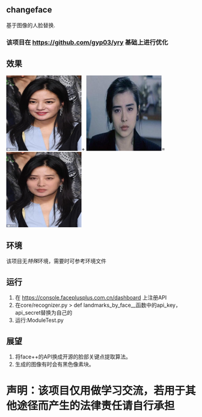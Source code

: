 ## changeface
基于图像的人脸替换. 
### 该项目在 https://github.com/gyp03/yry 基础上进行优化
## 效果
<img src="https://github.com/yfq512/changeface/blob/master/images/1.jpg" width="200" height="200" >+
<img src="https://github.com/yfq512/changeface/blob/master/images/2.jpg" width="200" height="200" >=
<img src="https://github.com/yfq512/changeface/blob/master/images/output.jpg" width="200" height="200" >
## 环境
该项目无*特殊*环境，需要时可参考环境文件
## 运行
1. 在 https://console.faceplusplus.com.cn/dashboard 上注册API  
2. 在core/recognizer.py > def landmarks_by_face__函数中的api_key，api_secret替换为自己的  
3. 运行:ModuleTest.py
## 展望
1. 将face++的API换成开源的脸部关键点提取算法。
2. 生成的图像有时会有黑色像素块。
# 声明：该项目仅用做学习交流，若用于其他途径而产生的法律责任请自行承担
